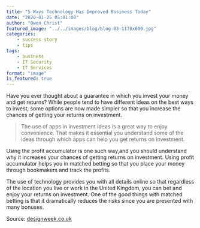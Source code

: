 ```yaml
---
title: "5 Ways Technology Has Improved Business Today"
date: "2020-01-25 05:01:00"
author: "Owen Christ"
featured_image: "../../images/blog/blog-03-1170x600.jpg"
categories: 
    - success story
    - tips
tags: 
    - business
    - IT Security
    - IT Services
format: "image"
is_featured: true
---
```


Have you ever thought about a guarantee in which you invest your money and get returns? While people tend to have different ideas on the best ways to invest, some options are now made simpler so that you increase the chances of getting your returns on investment. 

>The use of apps in investment ideas is a great way to enjoy convenience. That makes it essential you understand some of the ideas through which apps can help you get returns on investment.

Using the profit accumulator is one such way,and you should understand why it increases your chances of getting returns on investment. Using profit accumulator helps you in matched betting so that you place your money through bookmakers and track the profits. 

The use of technology provides you with all details online so that regardless of the location you live or work in the United Kingdom, you can bet and enjoy your returns on investment.
One of the good things with matched betting is that it dramatically reduces the risks since you are presented with many bonuses.

Source: [designweek.co.uk](designweek.co.uk) 






